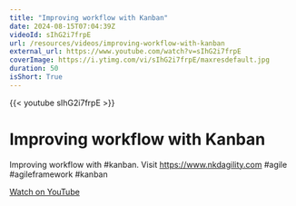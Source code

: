 ```yaml
---
title: "Improving workflow with Kanban"
date: 2024-08-15T07:04:39Z
videoId: sIhG2i7frpE
url: /resources/videos/improving-workflow-with-kanban
external_url: https://www.youtube.com/watch?v=sIhG2i7frpE
coverImage: https://i.ytimg.com/vi/sIhG2i7frpE/maxresdefault.jpg
duration: 50
isShort: True
---
```


{{< youtube sIhG2i7frpE >}}

# Improving workflow with Kanban

Improving workflow with #kanban. Visit https://www.nkdagility.com #agile #agileframework #kanban

[Watch on YouTube](https://www.youtube.com/watch?v=sIhG2i7frpE)
